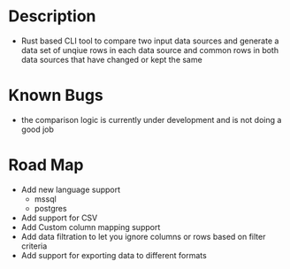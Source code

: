 # Description
- Rust based CLI tool to compare two input data sources and generate a data set of 
unqiue rows in each data source and common rows in both data sources that have changed 
or kept the same
# Known Bugs
- the comparison logic is currently under development and is not doing a good job
# Road Map
- Add new language support
   - mssql
   - postgres
- Add support for CSV
- Add Custom column mapping support
- Add data filtration to let you ignore columns or rows based on filter criteria
- Add support for exporting data to different formats
